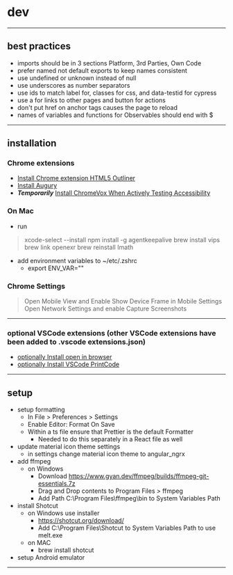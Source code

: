 # dev

---

## best practices

- imports should be in 3 sections Platform, 3rd Parties, Own Code
- prefer named not default exports to keep names consistent
- use undefined or unknown instead of null
- use underscores as number separators
- use ids to match label for, classes for css, and data-testid for cypress
- use a for links to other pages and button for actions
- don't put href on anchor tags causes the page to reload
- names of variables and functions for Observables should end with $

---

## installation

### Chrome extensions

- [Install Chrome extension HTML5 Outliner](https://chrome.google.com/webstore/detail/html5-outliner/afoibpobokebhgfnknfndkgemglggomo?hl=en)
- [Install Augury](https://chrome.google.com/webstore/detail/augury/elgalmkoelokbchhkhacckoklkejnhcd?hl=en)
- **_Temporarily_** [Install ChromeVox When Actively Testing Accessibility](https://chrome.google.com/webstore/detail/screen-reader/kgejglhpjiefppelpmljglcjbhoiplfn?hl=en)

### On Mac

- run

> xcode-select --install
> npm install -g agentkeepalive
> brew install vips
> brew link openexr
> brew reinstall Imath

- add environment variables to ~/etc/.zshrc
  - export ENV_VAR=""

### Chrome Settings

> Open Mobile View and Enable Show Device Frame in Mobile Settings
> Open Network Settings and enable Capture Screenshots

---

### optional VSCode extensions (other VSCode extensions have been added to .vscode extensions.json)

- [optionally Install open in browser](https://marketplace.visualstudio.com/items?itemName=techer.open-in-browser&ssr=false#review-details)
- [optionally Install VSCode PrintCode](https://marketplace.visualstudio.com/items?itemName=nobuhito.printcoder)

---

## setup

- setup formatting
  - In File > Preferences > Settings
  - Enable Editor: Format On Save
  - Within a ts file ensure that Prettier is the default Formatter
    - Needed to do this separately in a React file as well
- update material icon theme settings
  - in settings change material icon theme to angular_ngrx
- add ffmpeg
  - on Windows
    - Download <https://www.gyan.dev/ffmpeg/builds/ffmpeg-git-essentials.7z>
    - Drag and Drop contents to Program Files > ffmpeg
    - Add Path C:\Program Files\ffmpeg\bin to System Variables Path
- install Shotcut
  - on Windows use installer
    - <https://shotcut.org/download/>
    - Add C:\Program Files\Shotcut to System Variables Path to use melt.exe
  - on MAC
    - brew install shotcut
- setup Android emulator

---
